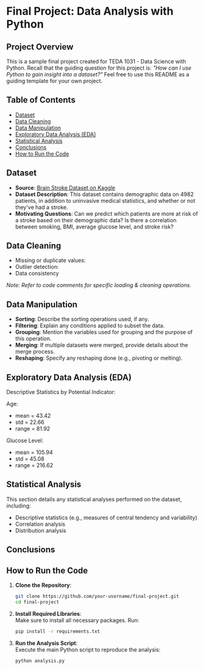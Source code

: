 # Final Project: Data Analysis with Python

## Project Overview
This is a sample final project created for TEDA 1031 - Data Science with Python. Recall that the guiding question for this project is: *"How can I use Python to gain insight into a dataset?"* Feel free to use this README as a guiding template for your own project. 

## Table of Contents
- [Dataset](#dataset)
- [Data Cleaning](#data-cleaning)
- [Data Manipulation](#data-manipulation)
- [Exploratory Data Analysis (EDA)](#exploratory-data-analysis-eda)
- [Statistical Analysis](#statistical-analysis)
- [Conclusions](#conclusions)
- [How to Run the Code](#how-to-run-the-code)

## Dataset
- **Source**: [Brain Stroke Dataset on Kaggle](https://www.kaggle.com/datasets/jillanisofttech/brain-stroke-dataset)
- **Dataset Description**: This dataset contains demographic data on 4982 patients, in addition to uninvasive medical statistics, and whether or not they've had a stroke.
- **Motivating Questions**: Can we predict which patients are more at risk of a stroke based on their demographic data? Is there a correlation between smoking, BMI, average glucose level, and stroke risk? 

## Data Cleaning
- Missing or duplicate values: 
- Outlier detection: 
- Data consistency

*Note: Refer to code comments for specific loading & cleaning operations.*

## Data Manipulation
- **Sorting**: Describe the sorting operations used, if any.
- **Filtering**: Explain any conditions applied to subset the data.
- **Grouping**: Mention the variables used for grouping and the purpose of this operation.
- **Merging**: If multiple datasets were merged, provide details about the merge process.
- **Reshaping**: Specify any reshaping done (e.g., pivoting or melting).

## Exploratory Data Analysis (EDA)
Descriptive Statistics by Potential Indicator: 

Age: 
- mean = 43.42
- std = 22.66
- range = 81.92

Glucose Level:
- mean = 105.94
- std = 45.08
- range = 216.62




## Statistical Analysis
This section details any statistical analyses performed on the dataset, including:
- Descriptive statistics (e.g., measures of central tendency and variability)
- Correlation analysis
- Distribution analysis

## Conclusions


## How to Run the Code
1. **Clone the Repository**:  
   ```bash
   git clone https://github.com/your-username/final-project.git
   cd final-project
   ```

2. **Install Required Libraries**:  
   Make sure to install all necessary packages. Run:
   ```bash
   pip install -r requirements.txt
   ```

3. **Run the Analysis Script**:  
   Execute the main Python script to reproduce the analysis:
   ```bash
   python analysis.py
   ```

